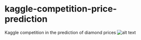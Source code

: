 # kaggle-competition-price-prediction
Kaggle competition in the prediction of diamond prices 
![alt text](https://github.com/xarlomi/kaggle-competition-price-prediction/blob/outpu/diamond_presentation.jpg?raw=true)
